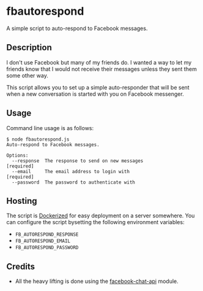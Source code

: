 # fbautorespond

A simple script to auto-respond to Facebook messages.

## Description

I don't use Facebook but many of my friends do.  I wanted a way to let
my friends know that I would not receive their messages unless they
sent them some other way.

This script allows you to set up a simple auto-responder that will be sent 
when a new conversation is started with you on Facebook messenger.

## Usage

Command line usage is as follows:

```
$ node fbautorespond.js
Auto-respond to Facebook messages.

Options:
  --response  The response to send on new messages                    [required]
  --email     The email address to login with                         [required]
  --password  The password to authenticate with
```

## Hosting

The script is [Dockerized](https://hub.docker.com/r/jamiekp/fbautorespond/) for 
easy deployment on a server somewhere. You can configure the script bysetting 
the following environment variables:

* `FB_AUTORESPOND_RESPONSE`
* `FB_AUTORESPOND_EMAIL`
* `FB_AUTORESPOND_PASSWORD`

## Credits

- All the heavy lifting is done using the
[facebook-chat-api](https://github.com/Schmavery/facebook-chat-api) module.
